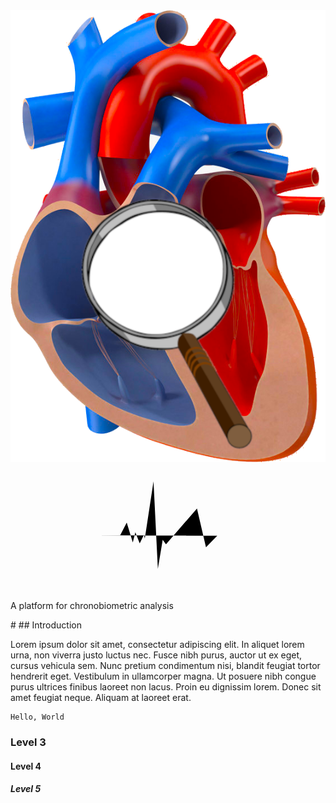 
<div class="hero-block">
  <div class="hero-monitor">
      <img class="ekg-underlay" alt="human-heart-cutaway-w-mag" src="images/human-heart-cutaway-w-mag.png" />
      <svg class="ekg" version="1.1" xmlns="http://www.w3.org/2000/svg" xmlns:xlink="http://www.w3.org/1999/xlink"
          viewBox="0 0 500 200" xml:space="preserve">
        <g>
            <polyline class="ekg" points="366.6,113.8 328.2,113.8 310.3,132.3 296,70.7 246.8,127.4 241.6,120.2 233.9,166.4
                227,27.6 213.2,118.3 211.8,112.3 205.1,126.1 198.2,108.5 194.1,124.4 184.5,92.9 174.1,113 144.3,113"/>
        </g>
      </svg>
  </div>
  <p class="hero-tagline">
    A platform for chronobiometric analysis
  </p>
</div>
#
## Introduction

Lorem ipsum dolor sit amet, consectetur adipiscing elit. In aliquet lorem urna, non viverra justo luctus nec. Fusce nibh purus, auctor ut ex eget, cursus vehicula sem. Nunc pretium condimentum nisi, blandit feugiat tortor hendrerit eget. Vestibulum in ullamcorper magna. Ut posuere nibh congue purus ultrices finibus laoreet non lacus. Proin eu dignissim lorem. Donec sit amet feugiat neque. Aliquam at laoreet erat.

```
Hello, World
```

### Level 3 

#### Level 4

##### Level 5
